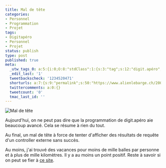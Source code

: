 ```yaml
---
title: Mal de tête
categories:
- Personnel
- Programmation
- Projet
tags:
- Digitapéro
- Personnel
- Projet
status: publish
type: post
published: true
meta:
  _utw_tags_0: a:5:{i:0;O:8:"stdClass":1:{s:3:"tag";s:12:"digit.apéro";}i:1;O:8:"stdClass":1:{s:3:"tag";s:9:"Personnel";}i:2;O:8:"stdClass":1:{s:3:"tag";s:13:"Programmation";}i:3;O:8:"stdClass":1:{s:3:"tag";s:6:"Projet";}i:4;O:8:"stdClass":1:{s:3:"tag";s:7:"Vacance";}}
  _edit_last: '1'
  tweetbackscheck: '1234520471'
  shorturls: a:7:{s:9:"permalink";s:50:"https://www.alienlebarge.ch/2007/05/22/mal-de-tete/";s:7:"tinyurl";s:25:"https://tinyurl.com/dfs45j";s:4:"isgd";s:17:"https://is.gd/iu5J";s:5:"bitly";s:20:"https://bit.ly/1yOhWM";s:5:"snipr";s:22:"https://snipr.com/bckys";s:5:"snurl";s:22:"https://snurl.com/bckys";s:7:"snipurl";s:24:"https://snipurl.com/bckys";}
  twittercomments: a:0:{}
  tweetcount: '0'
  tmac_last_id: ''
---
```

<img src="https://dlgjp9x71cipk.cloudfront.net/2007/05/digitapero_maldetete.png" alt="Mal de tête" />

Aujourd'hui, on ne peut pas dire que la programmation de digit.apéro aie beaucoup avancé. Cela se résume à rien du tout.

Au final, un mal de tête à force de tenter d'afficher des résultats de requête d'un controller externe sans succès.

Au moins, j'ai trouvé des vacances pour moins de mille balles par personne et à plus de mille kilomètres. Il y a au moins un point positif. Reste à savoir si on peut se fier à <a href="https://www.ebookers.ch/" title="www.ebookers.ch">ce site</a>.
